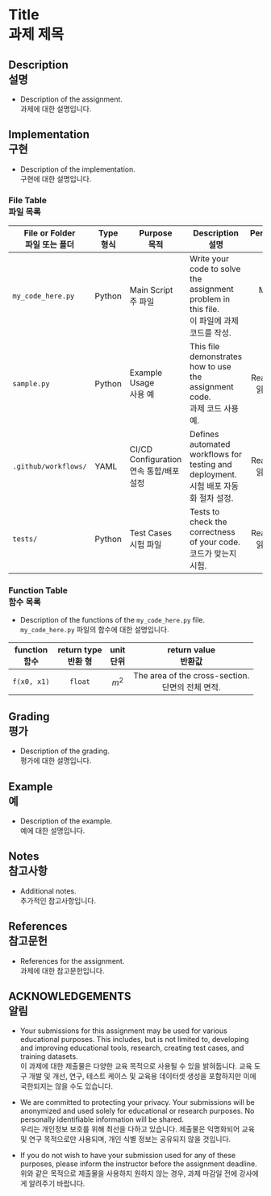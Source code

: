 # Title<br>과제 제목


## Description<br>설명

* Description of the assignment.<br>과제에 대한 설명입니다.

## Implementation<br>구현

* Description of the implementation.<br>구현에 대한 설명입니다.

### File Table<br>파일 목록

| File or Folder<br>파일 또는 폴더 | Type<br>형식 | Purpose<br>목적 | Description<br>설명 | Permission<br>권한 |
|-----------------------|----------|---------------------------|-------------------------------------------------------------------------------------|:-------------:|
| `my_code_here.py`    | Python   | Main Script<br>주 파일 | Write your code to solve the assignment problem in this file.<br>이 파일에 과제 코드를 작성.  | Modify<br>수정 |
| `sample.py`           | Python   | Example Usage<br>사용 예 | This file demonstrates how to use the assignment code.<br>과제 코드 사용 예. | Read-Only<br>읽기 전용 |
| `.github/workflows/` | YAML     | CI/CD Configuration<br>연속 통합/배포 설정 | Defines automated workflows for testing and deployment.<br>시험 배포 자동화 절차 설정. | Read-Only<br>읽기 전용 |
| `tests/`              | Python   | Test Cases<br>시험 파일 | Tests to check the correctness of your code.<br>코드가 맞는지 시험. | Read-Only<br>읽기 전용 |

### Function Table<br>함수 목록

* Description of the functions of the `my_code_here.py` file.<br>`my_code_here.py` 파일의 함수에 대한 설명입니다.

| function<br>함수 | return type<br>반환 형 | unit<br>단위 | return value<br>반환값 |
|:--------:|:-----------:|:-----------:|:-----------:|
| `f(x0, x1)` | `float` | $m^2$ | The area of the cross-section.<br> 단면의 전체 면적. |

## Grading<br>평가

* Description of the grading.<br>평가에 대한 설명입니다.

## Example<br>예

* Description of the example.<br>예에 대한 설명입니다.

## Notes<br>참고사항

* Additional notes.<br>추가적인 참고사항입니다.

## References<br>참고문헌

* References for the assignment.<br>과제에 대한 참고문헌입니다.

## ACKNOWLEDGEMENTS<br>알림

* Your submissions for this assignment may be used for various educational purposes. This includes, but is not limited to, developing and improving educational tools, research, creating test cases, and training datasets.<br>이 과제에 대한 제출물은 다양한 교육 목적으로 사용될 수 있을 밝혀둡니다. 교육 도구 개발 및 개선, 연구, 테스트 케이스 및 교육용 데이터셋 생성을 포함하지만 이에 국한되지는 않을 수도 있습니다.

* We are committed to protecting your privacy. Your submissions will be anonymized and used solely for educational or research purposes. No personally identifiable information will be shared.<br>우리는 개인정보 보호를 위해 최선을 다하고 있습니다. 제출물은 익명화되어 교육 및 연구 목적으로만 사용되며, 개인 식별 정보는 공유되지 않을 것입니다.

* If you do not wish to have your submission used for any of these purposes, please inform the instructor before the assignment deadline.<br>위와 같은 목적으로 제출물을 사용하지 원하지 않는 경우, 과제 마감일 전에 강사에게 알려주기 바랍니다.
